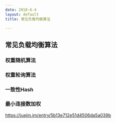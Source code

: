 ```yaml
---
date: 2018-6-4
layout: default
title: 常见负载均衡算法

---
```


## 常见负载均衡算法

### 权重随机算法

### 权重轮询算法

### 一致性Hash

### 最小连接数加权

https://juejin.im/entry/5b13e712e51d4506da5a039b


